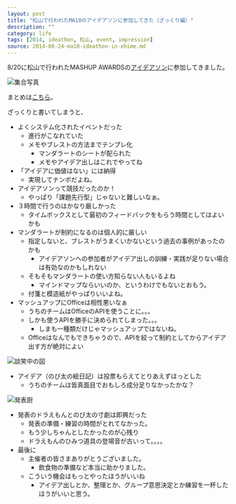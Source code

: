 ```yaml
---
layout: post
title: "松山で行われたMA10のアイデアソンに参加してきた（ざっくり編）"
description: ""
category: life
tags: [2014, ideathon, 松山, event, impression]
source: 2014-08-24-ma10-ideathon-in-ehime.md
---
```


8/20に松山で行われたMASHUP AWARDSの[アイデアソン](http://mashupawards.doorkeeper.jp/events/13539)に参加してきました。

![](https://pbs.twimg.com/media/Bve5DlZCcAARcPh.jpg "集合写真")

まとめは[こちら](http://togetter.com/li/708984?page=1)。

ざっくりと書いてしまうと、

* よくシステム化されたイベントだった
	* 進行がこなれていた
	* メモやブレストの方法までテンプレ化
		* マンダラートのシートが配られた
		* メモやアイデア出しはこれでやってね
* 「アイデアに価値はない」には納得
	* 実現してナンボだよね。
* アイデアソンって競技だったのか！
	* やっぱり「課題先行型」じゃないと難しいなぁ。
* ３時間で行うのはかなり厳しかった
	* タイムボックスとして最初のフィードバックをもらう時間としてはよいかも
* マンダラートが制約になるのは個人的に厳しい
	* 指定しないと、ブレストがうまくいかないという過去の事例があったのかも
		* アイデアソンへの参加者がアイデア出しの訓練・実践が足りない場合は有効なのかもしれない
	* そもそもマンダラートの使い方知らない人もいるよね
		* マインドマップならいいのか、というわけでもないとおもう。
	* 付箋と模造紙がやっぱりいいよね。
* マッシュアップにOfficeは相性悪いなぁ
	* うちのチームはOfficeのAPIを使うことに。。。
	* しかも使うAPIを勝手に決められてしまった。。。
		* しまも一種類だけじゃマッシュアップではないね。
	* Officeはなんでもできちゃうので、APIを絞って制約としてからアイデア出す方が絶対によい

![](http://pbs.twimg.com/media/BvenGHWCYAAtgYs.jpg "談笑中の図")

* アイデア（のび太の絵日記）は投票もらえてとりあえずほっとした
	* うちのチームは皆真面目でおもしろ成分足りなかったかな？

![](http://pbs.twimg.com/media/BveyGW2CcAEbae-.jpg "発表厨")

* 発表のドラえもんとのび太の寸劇は即興だった
	* 発表の準備・練習の時間がとれてなかった。
	* もう少しちゃんとしたかったのが心残り
	* ドラえもんのひみつ道具の登場音が古いって。。。。
* 最後に
	* 主催者の皆さまありがとうございました。
		* 飲食物の準備など本当に助かりました。
	* こういう機会はもっとやったほうがいいね
		* アイデア出しとか、整理とか、グループ意思決定とか練習を一杯したほうがいいと思う。




